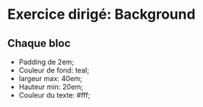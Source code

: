 # Exercice dirigé: Background

## Chaque bloc
* Padding de 2em;
* Couleur de fond: teal;
* largeur max: 40em;
* Hauteur min: 20em;
* Couleur du texte: #fff;